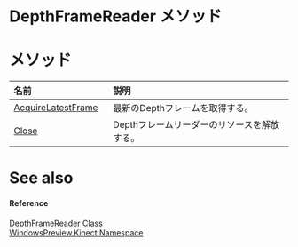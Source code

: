 DepthFrameReader メソッド  
========================  

<span id="publicmethodsSection"></span>

メソッド
=======  

<table>
<colgroup>
<col width="30%" />
<col width="60%" />
</colgroup>
<thead>
<tr class="header">
<th align="left">名前</th>
<th align="left">説明</th>
</tr>
</thead>
<tbody>
<tr class="odd">
<td align="left"><a href="DepthFrameReader_Class/Methods/AcquireLatestFrame_Method.md">AcquireLatestFrame</a></td>
<td align="left">最新のDepthフレームを取得する。</td>
</tr>
<tr class="even">
<td align="left"><a href="DepthFrameReader_Class/Methods/Close_Method.md">Close</a></td>
<td align="left">Depthフレームリーダーのリソースを解放する。</td>
</tr>
</tbody>
</table>

<span id="ID4EI"></span>

See also  
========  

<span id="ID4EK"></span>
#### Reference  

[DepthFrameReader Class](../DepthFrameReader_Class.md)  
 [WindowsPreview.Kinect Namespace](../../Kinect.md)  



<!--Please do not edit the data in the comment block below.-->
<!--
TOCTitle : DepthFrameReader Methods
RLTitle : DepthFrameReader Methods
KeywordK : DepthFrameReader class, methods
KeywordA : Methods.T:WindowsPreview.Kinect.DepthFrameReader
AssetID : Methods.T:WindowsPreview.Kinect.DepthFrameReader
Locale : en-us
CommunityContent : 1
TargetOS : Windows
TopicType : kbSyntax
DocSet : K4Wv2
ProjType : K4Wv2Proj
Technology : Kinect for Windows
Product : Kinect for Windows SDK v2
productversion : 20
-->
